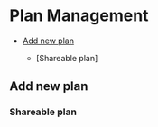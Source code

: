 
# Plan Management  
<!-- TOC -->

* [Add new plan](/docs/Plan-Management.md#add-new-plan)  

  * [Shareable plan]
<!-- TOC -->  
## Add new plan  
### Shareable plan  
